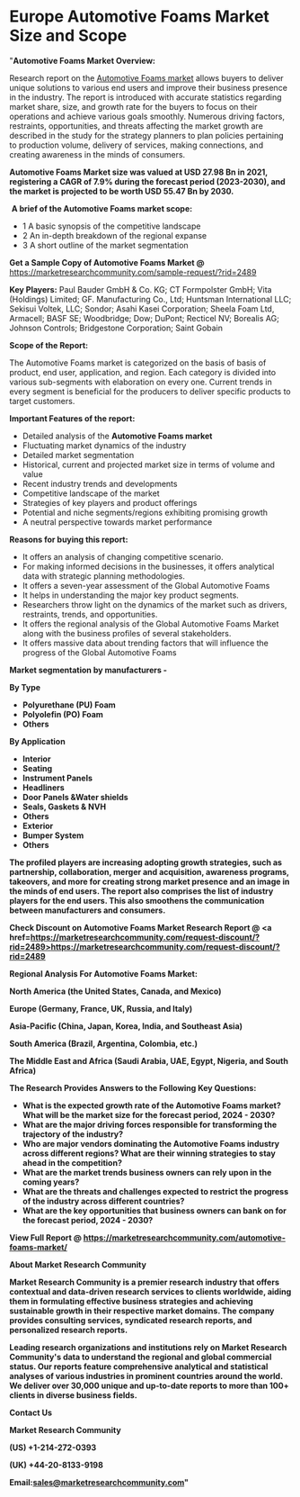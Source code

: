 # Europe Automotive Foams Market Size and Scope 
"<strong>Automotive Foams Market Overview:</strong>

Research report on the <a href=https://marketresearchcommunity.com/automotive-foams-market/>Automotive Foams market</a> allows buyers to deliver unique solutions to various end users and improve their business presence in the industry. The report is introduced with accurate statistics regarding market share, size, and growth rate for the buyers to focus on their operations and achieve various goals smoothly. Numerous driving factors, restraints, opportunities, and threats affecting the market growth are described in the study for the strategy planners to plan policies pertaining to production volume, delivery of services, making connections, and creating awareness in the minds of consumers.

<strong>Automotive Foams Market size was valued at USD 27.98 Bn in 2021, registering a CAGR of 7.9% during the forecast period (2023-2030), and the market is projected to be worth USD 55.47 Bn by 2030.</strong>

 <Strong>A brief of the Automotive Foams market scope:</Strong>
<ul>
 <li>1  A basic synopsis of the competitive landscape</li>
 <li>2  An in-depth breakdown of the regional expanse</li>
 <li>3  A short outline of the market segmentation</li>
</ul>
<strong>Get a Sample Copy of Automotive Foams Market @ </b></strong><a href=https://marketresearchcommunity.com/sample-request/?rid=2489><u>https://marketresearchcommunity.com/sample-request/?rid=2489</u></a>

<strong>Key Players:</strong> 
Paul Bauder GmbH &amp; Co. KG; CT Formpolster GmbH; Vita (Holdings) Limited; GF. Manufacturing Co., Ltd; Huntsman International LLC; Sekisui Voltek, LLC; Sondor; Asahi Kasei Corporation; Sheela Foam Ltd, Armacell; BASF SE; Woodbridge; Dow; DuPont; Recticel NV; Borealis AG; Johnson Controls; Bridgestone Corporation; Saint Gobain

<strong>Scope of the Report:</strong>

The Automotive Foams market is categorized on the basis of basis of product, end user, application, and region. Each category is divided into various sub-segments with elaboration on every one. Current trends in every segment is beneficial for the producers to deliver specific products to target customers.

<strong><b>Important Features of the report:</b></strong>
<ul>
  <li>Detailed analysis of the <strong><b>Automotive Foams </b></strong><strong><b>market</b></strong></li>
  <li>Fluctuating market dynamics of the industry</li>
  <li>Detailed market segmentation</li>
  <li>Historical, current and projected market size in terms of volume and value</li>
  <li>Recent industry trends and developments</li>
  <li>Competitive landscape of the market</li>
  <li>Strategies of key players and product offerings</li>
  <li>Potential and niche segments/regions exhibiting promising growth</li>
  <li>A neutral perspective towards market performance</li>
</ul>
<strong><b>Reasons for buying this report:</b></strong>
<ul>
  <li>It offers an analysis of changing competitive scenario.</li>
  <li>For making informed decisions in the businesses, it offers analytical data with strategic planning methodologies.</li>
  <li>It offers a seven-year assessment of the Global Automotive Foams</li>
  <li>It helps in understanding the major key product segments.</li>
  <li>Researchers throw light on the dynamics of the market such as drivers, restraints, trends, and opportunities.</li>
  <li>It offers the regional analysis of the Global Automotive Foams Market along with the business profiles of several stakeholders.</li>
  <li>It offers massive data about trending factors that will influence the progress of the Global Automotive Foams</li>
</ul>

<strong>Market segmentation by manufacturers -</strong>


<strong><strong>By Type</strong></h4>
<ul>
 	<li>Polyurethane (PU) Foam</li>
 	<li>Polyolefin (PO) Foam</li>
 	<li>Others</li>
</ul>
<strong><strong>By Application</strong></h4>
<ul>
 	<li>Interior</li>
 	<li>Seating</li>
 	<li>Instrument Panels</li>
 	<li>Headliners</li>
 	<li>Door Panels &amp;Water shields</li>
 	<li>Seals, Gaskets &amp; NVH</li>
 	<li>Others</li>
 	<li>Exterior</li>
 	<li>Bumper System</li>
 	<li>Others</li>
</ul>

The profiled players are increasing adopting growth strategies, such as partnership, collaboration, merger and acquisition, awareness programs, takeovers, and more for creating strong market presence and an image in the minds of end users. The report also comprises the list of industry players for the end users. This also smoothens the communication between manufacturers and consumers.

<strong><b>Check Discount on Automotive Foams Market Research Report @ </b></strong><a href=https://marketresearchcommunity.com/request-discount/?rid=2489><u>https://marketresearchcommunity.com/request-discount/?rid=2489</u></a>

<strong>Regional Analysis For Automotive Foams Market:</strong>

<strong>North America</strong> (the United States, Canada, and Mexico)

<strong>Europe</strong> (Germany, France, UK, Russia, and Italy)

<strong>Asia-Pacific</strong> (China, Japan, Korea, India, and Southeast Asia)

<strong>South America</strong> (Brazil, Argentina, Colombia, etc.)

<strong>The Middle East and Africa</strong> (Saudi Arabia, UAE, Egypt, Nigeria, and South Africa)

<strong>The Research Provides Answers to the Following Key Questions:</strong>
<ul>
 	<li>What is the expected growth rate of the Automotive Foams market? What will be the market size for the forecast period, 2024 - 2030?</li>
 	<li>What are the major driving forces responsible for transforming the trajectory of the industry?</li>
 	<li>Who are major vendors dominating the Automotive Foams industry across different regions? What are their winning strategies to stay ahead in the competition?</li>
 	<li>What are the market trends business owners can rely upon in the coming years?</li>
 	<li>What are the threats and challenges expected to restrict the progress of the industry across different countries?</li>
 	<li>What are the key opportunities that business owners can bank on for the forecast period, 2024 - 2030?</li>
</ul>

<strong>View Full Report @</strong> <a href=https://marketresearchcommunity.com/automotive-foams-market/>https://marketresearchcommunity.com/automotive-foams-market/</a>

<strong>About Market Research Community</strong>

Market Research Community is a premier research industry that offers contextual and data-driven research services to clients worldwide, aiding them in formulating effective business strategies and achieving sustainable growth in their respective market domains. The company provides consulting services, syndicated research reports, and personalized research reports.

Leading research organizations and institutions rely on Market Research Community's data to understand the regional and global commercial status. Our reports feature comprehensive analytical and statistical analyses of various industries in prominent countries around the world. We deliver over 30,000 unique and up-to-date reports to more than 100+ clients in diverse business fields.

<strong>Contact Us</strong>

<strong>Market Research Community</strong>

(US) +1-214-272-0393

(UK) +44-20-8133-9198

<strong>Email:</strong>sales@marketresearchcommunity.com"
